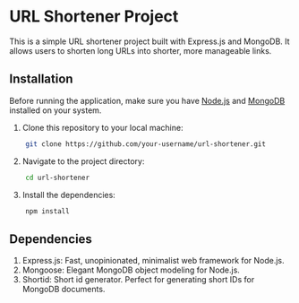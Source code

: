 # URL Shortener Project

This is a simple URL shortener project built with Express.js and MongoDB. It allows users to shorten long URLs into shorter, more manageable links.

## Installation

Before running the application, make sure you have [Node.js](https://nodejs.org) and [MongoDB](https://www.mongodb.com/) installed on your system.

1. Clone this repository to your local machine:

```bash
    git clone https://github.com/your-username/url-shortener.git
```

2. Navigate to the project directory:

```bash
    cd url-shortener
```

3. Install the dependencies:

```bash
    npm install
```

## Dependencies
1. Express.js: Fast, unopinionated, minimalist web framework for Node.js.
2. Mongoose: Elegant MongoDB object modeling for Node.js.
3. Shortid: Short id generator. Perfect for generating short IDs for MongoDB documents.